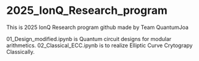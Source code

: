 # 2025_IonQ_Research_program
This is 2025 IonQ Research program github made by Team QuantumJoa

01_Design_modified.ipynb is Quantum circuit designs for modular arithmetics.
02_Classical_ECC.ipynb is to realize Elliptic Curve Crytograpy Classically.
